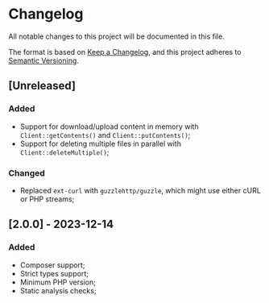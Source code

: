 # Changelog

All notable changes to this project will be documented in this file.

The format is based on [Keep a Changelog](https://keepachangelog.com/en/1.0.0/),
and this project adheres to [Semantic Versioning](https://semver.org/spec/v2.0.0.html).

## [Unreleased]

### Added

- Support for download/upload content in memory with `Client::getContents()` and `Client::putContents()`;
- Support for deleting multiple files in parallel with `Client::deleteMultiple()`;

### Changed

- Replaced `ext-curl` with `guzzlehttp/guzzle`, which might use either cURL or PHP streams;

## [2.0.0] - 2023-12-14

### Added

- Composer support;
- Strict types support;
- Minimum PHP version;
- Static analysis checks;
